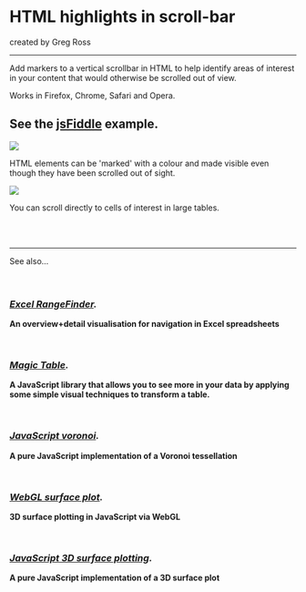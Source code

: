 # HTML highlights in scroll-bar #

created by Greg Ross

---


Add markers to a vertical scrollbar in HTML to help identify areas of interest in your content that would otherwise be scrolled out of view.

Works in Firefox, Chrome, Safari and Opera.

## See the [jsFiddle](http://jsfiddle.net/9vZ3f/3/) example. ##

<a href="http://jsfiddle.net/9vZ3f/3/"><img src="images/1.png"></a>

HTML elements can be 'marked' with a colour and made visible even though they have been scrolled out of sight.

[![](http://visi-scroll.googlecode.com/svn/trunk/images/2.png)](http://visi-scroll.googlecode.com/svn/trunk/example.html)

You can scroll directly to cells of interest in large tables.

<br>
<br>
<hr />

See also...<br>
<br>
<br>
<h3><i><b><a href='http://www.grvisualisation.50webs.com/excelrangefinder.html'>Excel RangeFinder</a>.</b></i></h3>

<b>An overview+detail visualisation for navigation in Excel spreadsheets</b>


<br>

<h3><i><b><a href='http://www.grvisualisation.50webs.com/'>Magic Table</a>.</b></i></h3>

<b>A JavaScript library that allows you to see more in your data by applying some simple visual techniques to transform a table.</b>

<br>

<h3><i><b><a href='http://www.grvisualisation.50webs.com/javascript_voronoi.html'>JavaScript voronoi</a>.</b></i></h3>

<b>A pure JavaScript implementation of a Voronoi tessellation</b>


<br>

<h3><i><b><a href='https://github.com/gregross/webgl-surface-plot'>WebGL surface plot</a>.</b></i></h3>

<b>3D surface plotting in JavaScript via WebGL</b>


<br>

<h3><i><b><a href='https://github.com/gregross/javascript-surface-plot/'>JavaScript 3D surface plotting</a>.</b></i></h3>

<b>A pure JavaScript implementation of a 3D surface plot</b>
